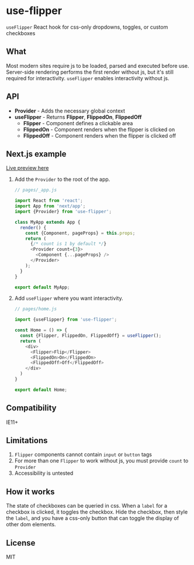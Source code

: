 # use-flipper
`useFlipper` React hook for css-only dropdowns, toggles, or custom checkboxes

## What
Most modern sites require js to be loaded, parsed and executed before use. Server-side rendering performs the first render without js, but it's still required for interactivity. `useFlipper` enables interactivity without js.

## API
* **Provider** - Adds the necessary global context
* **useFlipper** - Returns **Flipper**, **FlippedOn**, **FlippedOff**
  * **Flipper** - Component defines a clickable area
  * **FlippedOn** - Component renders when the flipper is clicked on
  * **FlippedOff** - Component renders when the flipper is clicked off

## Next.js example
[Live preview here](https://kevlened.github.io/use-flipper)

1. Add the `Provider` to the root of the app.

    ```js
    // pages/_app.js

    import React from 'react';
    import App from 'next/app';
    import {Provider} from 'use-flipper';

    class MyApp extends App {
      render() {
        const {Component, pageProps} = this.props;
        return (
          {/* count is 1 by default */}
          <Provider count={3}>
            <Component {...pageProps} />
          </Provider>
        );
      }
    }

    export default MyApp;
    ```

2. Add `useFlipper` where you want interactivity.

    ```js
    // pages/home.js

    import {useFlipper} from 'use-flipper';

    const Home = () => {
      const {Flipper, FlippedOn, FlippedOff} = useFlipper();
      return (
        <div>
          <Flipper>Flip</Flipper>
          <FlippedOn>On</FlippedOn>
          <FlippedOff>Off</FlippedOff>
        </div>
      )
    }

    export default Home;
    ```

## Compatibility
IE11+

## Limitations
1. `Flipper` components cannot contain `input` or `button` tags
2. For more than one `Flipper` to work without js, you must provide `count` to `Provider`
3. Accessibility is untested


## How it works
The state of checkboxes can be queried in css. When a `label` for a checkbox is clicked, it toggles the checkbox. Hide the checkbox, then style the `label`, and you have a css-only button that can toggle the display of other dom elements.

## License
MIT
